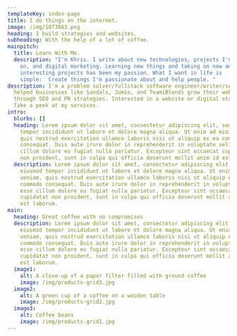 ```yaml
---
templateKey: index-page
title: I do things on the internet.
image: /img/1073863.png
heading: I build strategies and websites.
subheading: With the help of a lot of coffee.
mainpitch:
  title: Learn With Me.
  description: "I'm Khris. I write about new technologies, projects I'm working
    on, and digital marketing. Learning new things and taking on new and
    interesting projects has been my passion. What I want in life is
    simple:  Create things I'm passionate about and help people. "
description: I'm a problem solver/fullstack software engineer/writer/seo. I've
  helped businesses like Sandals, Jumio, and TeamiBlends grow their websites
  through SEO and PR strategies. Interested in a website or digital strategy?
  Take a peek at my services.
intro:
  blurbs: []
  heading: Lorem ipsum dolor sit amet, consectetur adipiscing elit, sed do eiusmod
    tempor incididunt ut labore et dolore magna aliqua. Ut enim ad minim veniam,
    quis nostrud exercitation ullamco laboris nisi ut aliquip ex ea commodo
    consequat. Duis aute irure dolor in reprehenderit in voluptate velit esse
    cillum dolore eu fugiat nulla pariatur. Excepteur sint occaecat cupidatat
    non proident, sunt in culpa qui officia deserunt mollit anim id est laborum.
  description: Lorem ipsum dolor sit amet, consectetur adipiscing elit, sed do
    eiusmod tempor incididunt ut labore et dolore magna aliqua. Ut enim ad minim
    veniam, quis nostrud exercitation ullamco laboris nisi ut aliquip ex ea
    commodo consequat. Duis aute irure dolor in reprehenderit in voluptate velit
    esse cillum dolore eu fugiat nulla pariatur. Excepteur sint occaecat
    cupidatat non proident, sunt in culpa qui officia deserunt mollit anim id
    est laborum.
main:
  heading: Great coffee with no compromises
  description: Lorem ipsum dolor sit amet, consectetur adipiscing elit, sed do
    eiusmod tempor incididunt ut labore et dolore magna aliqua. Ut enim ad minim
    veniam, quis nostrud exercitation ullamco laboris nisi ut aliquip ex ea
    commodo consequat. Duis aute irure dolor in reprehenderit in voluptate velit
    esse cillum dolore eu fugiat nulla pariatur. Excepteur sint occaecat
    cupidatat non proident, sunt in culpa qui officia deserunt mollit anim id
    est laborum.
  image1:
    alt: A close-up of a paper filter filled with ground coffee
    image: /img/products-grid3.jpg
  image2:
    alt: A green cup of a coffee on a wooden table
    image: /img/products-grid2.jpg
  image3:
    alt: Coffee beans
    image: /img/products-grid1.jpg
---
```

